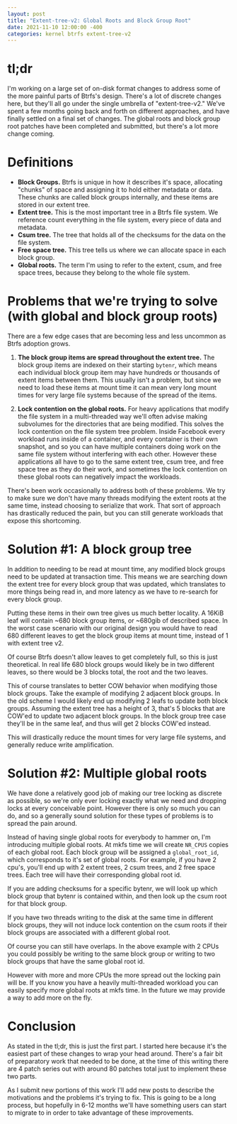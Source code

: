```yaml
---
layout: post
title: "Extent-tree-v2: Global Roots and Block Group Root"
date: 2021-11-10 12:00:00 -400
categories: kernel btrfs extent-tree-v2
---
```

# tl;dr

I'm working on a large set of on-disk format changes to address some of the more
painful parts of Btrfs's design.  There's a lot of discrete changes here, but
they'll all go under the single umbrella of "extent-tree-v2."  We've spent a few
months going back and forth on different approaches, and have finally settled on
a final set of changes.  The global roots and block group root patches have been
completed and submitted, but there's a lot more change coming.

# Definitions

- **Block Groups.**  Btrfs is unique in how it describes it's space, allocating
  "chunks" of space and assigning it to hold either metadata or data.  These
  chunks are called block groups internally, and these items are stored in our
  extent tree.
- **Extent tree.**  This is the most important tree in a Btrfs file system.  We
  reference count everything in the file system, every piece of data and
  metadata.
- **Csum tree.**  The tree that holds all of the checksums for the data on the
  file system.
- **Free space tree.**  This tree tells us where we can allocate space in each
  block group.
- **Global roots.**  The term I'm using to refer to the extent, csum, and free
  space trees, because they belong to the whole file system.

# Problems that we're trying to solve (with global and block group roots)

There are a few edge cases that are becoming less and less uncommon as Btrfs
adoption grows.

1. **The block group items are spread throughout the extent tree.**  The block
   group items are indexed on their starting `bytenr`, which means each
   individual block group item may have hundreds or thousands of extent items
   between them.  This usually isn't a problem, but since we need to load these
   items at mount time it can mean very long mount times for very large file
   systems because of the spread of the items.

2. **Lock contention on the global roots.**  For heavy applications that modify
   the file system in a multi-threaded way we'll often advise making subvolumes
   for the directories that are being modified.  This solves the lock contention
   on the file system tree problem.  Inside Facebook every workload runs inside
   of a container, and every container is their own snapshot, and so you can
   have multiple containers doing work on the same file system without
   interfering with each other.  However these applications all have to go to
   the same extent tree, csum tree, and free space tree as they do their work,
   and sometimes the lock contention on these global roots can negatively impact
   the workloads.

There's been work occasionally to address both of these problems.  We try to
make sure we don't have many threads modifying the extent roots at the same
time, instead choosing to serialize that work.  That sort of approach has
drastically reduced the pain, but you can still generate workloads that expose
this shortcoming.

# Solution #1: A block group tree

In addition to needing to be read at mount time, any modified block groups need
to be updated at transaction time.  This means we are searching down the extent
tree for every block group that was updated, which translates to more things
being read in, and more latency as we have to re-search for every block group.

Putting these items in their own tree gives us much better locality.  A 16KiB
leaf will contain ~680 block group items, or ~680gib of described space.  In the
worst case scenario with our original design you would have to read 680
different leaves to get the block group items at mount time, instead of 1 with
extent tree v2.

Of course Btrfs doesn't allow leaves to get completely full, so this is just
theoretical.  In real life 680 block groups would likely be in two different
leaves, so there would be 3 blocks total, the root and the two leaves.

This of course translates to better COW behavior when modifying those block
groups.  Take the example of modifying 2 adjacent block groups.  In the old
scheme I would likely end up modifying 2 leafs to update both block groups.
Assuming the extent tree has a height of 3, that's 5 blocks that are COW'ed to
update two adjacent block groups.  In the block group tree case they'll be in
the same leaf, and thus will get 2 blocks COW'ed instead.

This will drastically reduce the mount times for very large file systems, and
generally reduce write amplification.

# Solution #2: Multiple global roots

We have done a relatively good job of making our tree locking as discrete as
possible, so we're only ever locking exactly what we need and dropping locks at
every conceivable point.  However there is only so much you can do, and so a
generally sound solution for these types of problems is to spread the pain
around.

Instead of having single global roots for everybody to hammer on, I'm
introducing multiple global roots.  At mkfs time we will create `NR_CPUS` copies
of each global root.  Each block group will be assigned a `global_root_id`,
which corresponds to it's set of global roots.  For example, if you have 2
cpu's, you'll end up with 2 extent trees, 2 csum trees, and 2 free space trees.
Each tree will have their corresponding global root id.

If you are adding checksums for a specific bytenr, we will look up which block
group that bytenr is contained within, and then look up the csum root for that
block group.

If you have two threads writing to the disk at the same time in different block
groups, they will not induce lock contention on the csum roots if their block
groups are associated with a different global root.

Of course you can still have overlaps.  In the above example with 2 CPUs you
could possibly be writing to the same block group or writing to two block groups
that have the same global root id.

However with more and more CPUs the more spread out the locking pain will be.
If you know you have a heavily multi-threaded workload you can easily specify
more global roots at mkfs time.  In the future we may provide a way to add more
on the fly.

# Conclusion

As stated in the tl;dr, this is just the first part.  I started here because
it's the easiest part of these changes to wrap your head around.  There's a fair
bit of preparatory work that needed to be done, at the time of this writing
there are 4 patch series out with around 80 patches total just to implement
these two parts.

As I submit new portions of this work I'll add new posts to describe the
motivations and the problems it's trying to fix.  This is going to be a long
process, but hopefully in 6-12 months we'll have something users can start to
migrate to in order to take advantage of these improvements.

